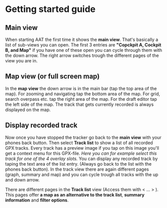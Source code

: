# Getting started guide

## Main view
When starting AAT the first time it shows the **main view**. That's basically a list of sub-views you can open. The first 3 entries are **"Copckpit A, Cockpit B, and Map"** if you have one of these open you can cycle through them with the down arrow. The right arrow switches trough the different pages of the view you are in.

## Map view (or full screen map)
In the **map view** the down arrow is in the main bar (tap the top area of the map). For zooming and navigating tap the bottom area of the map. For grid, search overpass etc. tap  the right area of the map. For the draft editor tap the left side of the map. 
The track that gets currently recorded is always displayed on the map.

## Display recorded track
Now once you have stopped the tracker go back to the **main view** with your phones back button. Then select **Track list** to show a list of all recorded GPX tracks. Every track has a preview image if you tap on this image you'll get a context menu for this GPX-file. _Here you can for example select this track for one of the 4 overlay slots._ You can display any recorded track by taping the text area of the list entry. (Always go back to the list with the phones back button). In the track view there are again different pages (graph, summary and map) and you can cycle trough all tracks with the up and down arrow.

There are different pages in the **Track list** view (Access them with < ... > ). This pages offer **a map as an alternative to the track list**, **summary information** and **filter options**.

